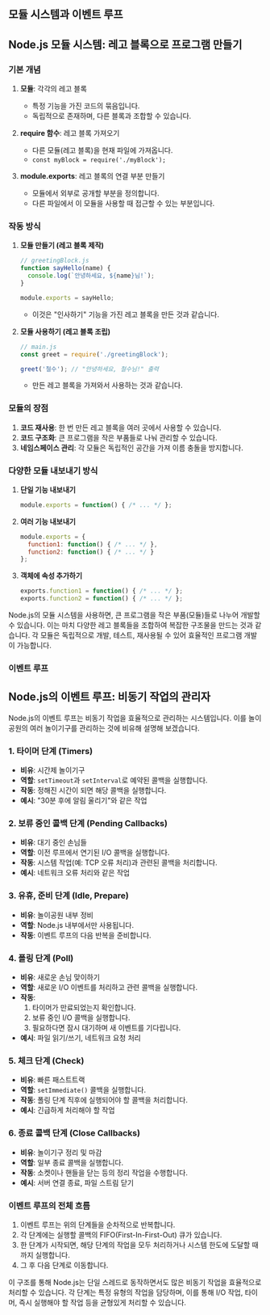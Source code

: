 ## 모듈 시스템과 이벤트 루프

## Node.js 모듈 시스템: 레고 블록으로 프로그램 만들기

### 기본 개념

1. **모듈**: 각각의 레고 블록
   - 특정 기능을 가진 코드의 묶음입니다.
   - 독립적으로 존재하며, 다른 블록과 조합할 수 있습니다.

2. **require 함수**: 레고 블록 가져오기
   - 다른 모듈(레고 블록)을 현재 파일에 가져옵니다.
   - `const myBlock = require('./myBlock');`

3. **module.exports**: 레고 블록의 연결 부분 만들기
   - 모듈에서 외부로 공개할 부분을 정의합니다.
   - 다른 파일에서 이 모듈을 사용할 때 접근할 수 있는 부분입니다.

### 작동 방식

1. **모듈 만들기 (레고 블록 제작)**
   ```javascript
   // greetingBlock.js
   function sayHello(name) {
     console.log(`안녕하세요, ${name}님!`);
   }

   module.exports = sayHello;
   ```
   - 이것은 "인사하기" 기능을 가진 레고 블록을 만든 것과 같습니다.

2. **모듈 사용하기 (레고 블록 조립)**
   ```javascript
   // main.js
   const greet = require('./greetingBlock');

   greet('철수'); // "안녕하세요, 철수님!" 출력
   ```
   - 만든 레고 블록을 가져와서 사용하는 것과 같습니다.

### 모듈의 장점

1. **코드 재사용**: 한 번 만든 레고 블록을 여러 곳에서 사용할 수 있습니다.
2. **코드 구조화**: 큰 프로그램을 작은 부품들로 나눠 관리할 수 있습니다.
3. **네임스페이스 관리**: 각 모듈은 독립적인 공간을 가져 이름 충돌을 방지합니다.

### 다양한 모듈 내보내기 방식

1. **단일 기능 내보내기**
   ```javascript
   module.exports = function() { /* ... */ };
   ```

2. **여러 기능 내보내기**
   ```javascript
   module.exports = {
     function1: function() { /* ... */ },
     function2: function() { /* ... */ }
   };
   ```

3. **객체에 속성 추가하기**
   ```javascript
   exports.function1 = function() { /* ... */ };
   exports.function2 = function() { /* ... */ };
   ```

Node.js의 모듈 시스템을 사용하면, 큰 프로그램을 작은 부품(모듈)들로 나누어 개발할 수 있습니다. 이는 마치 다양한 레고 블록들을 조합하여 복잡한 구조물을 만드는 것과 같습니다. 각 모듈은 독립적으로 개발, 테스트, 재사용될 수 있어 효율적인 프로그램 개발이 가능합니다.

### 이벤트 루프


## Node.js의 이벤트 루프: 비동기 작업의 관리자

Node.js의 이벤트 루프는 비동기 작업을 효율적으로 관리하는 시스템입니다. 이를 놀이공원의 여러 놀이기구를 관리하는 것에 비유해 설명해 보겠습니다.

### 1. 타이머 단계 (Timers)
- **비유**: 시간제 놀이기구
- **역할**: `setTimeout`과 `setInterval`로 예약된 콜백을 실행합니다.
- **작동**: 정해진 시간이 되면 해당 콜백을 실행합니다.
- **예시**: "30분 후에 알림 울리기"와 같은 작업

### 2. 보류 중인 콜백 단계 (Pending Callbacks)
- **비유**: 대기 중인 손님들
- **역할**: 이전 루프에서 연기된 I/O 콜백을 실행합니다.
- **작동**: 시스템 작업(예: TCP 오류 처리)과 관련된 콜백을 처리합니다.
- **예시**: 네트워크 오류 처리와 같은 작업

### 3. 유휴, 준비 단계 (Idle, Prepare)
- **비유**: 놀이공원 내부 정비
- **역할**: Node.js 내부에서만 사용됩니다.
- **작동**: 이벤트 루프의 다음 반복을 준비합니다.

### 4. 폴링 단계 (Poll)
- **비유**: 새로운 손님 맞이하기
- **역할**: 새로운 I/O 이벤트를 처리하고 관련 콜백을 실행합니다.
- **작동**: 
  1. 타이머가 만료되었는지 확인합니다.
  2. 보류 중인 I/O 콜백을 실행합니다.
  3. 필요하다면 잠시 대기하며 새 이벤트를 기다립니다.
- **예시**: 파일 읽기/쓰기, 네트워크 요청 처리

### 5. 체크 단계 (Check)
- **비유**: 빠른 패스트트랙
- **역할**: `setImmediate()` 콜백을 실행합니다.
- **작동**: 폴링 단계 직후에 실행되어야 할 콜백을 처리합니다.
- **예시**: 긴급하게 처리해야 할 작업

### 6. 종료 콜백 단계 (Close Callbacks)
- **비유**: 놀이기구 정리 및 마감
- **역할**: 일부 종료 콜백을 실행합니다.
- **작동**: 소켓이나 핸들을 닫는 등의 정리 작업을 수행합니다.
- **예시**: 서버 연결 종료, 파일 스트림 닫기

### 이벤트 루프의 전체 흐름

1. 이벤트 루프는 위의 단계들을 순차적으로 반복합니다.
2. 각 단계에는 실행할 콜백의 FIFO(First-In-First-Out) 큐가 있습니다.
3. 한 단계가 시작되면, 해당 단계의 작업을 모두 처리하거나 시스템 한도에 도달할 때까지 실행합니다.
4. 그 후 다음 단계로 이동합니다.

이 구조를 통해 Node.js는 단일 스레드로 동작하면서도 많은 비동기 작업을 효율적으로 처리할 수 있습니다. 각 단계는 특정 유형의 작업을 담당하며, 이를 통해 I/O 작업, 타이머, 즉시 실행해야 할 작업 등을 균형있게 처리할 수 있습니다.

